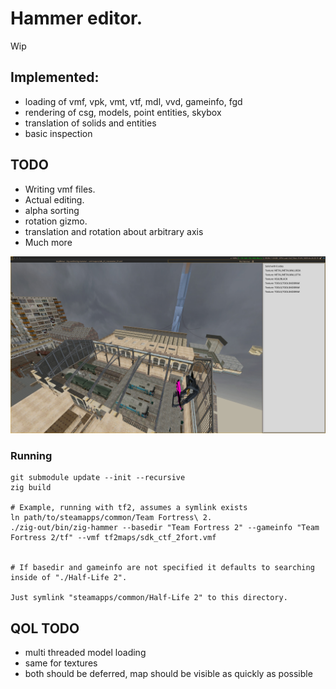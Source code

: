 # Hammer editor.
Wip


## Implemented: 
* loading of vmf, vpk, vmt, vtf, mdl, vvd, gameinfo, fgd 
* rendering of csg, models, point entities, skybox
* translation of solids and entities
* basic inspection


## TODO
* Writing vmf files.
* Actual editing.
* alpha sorting
* rotation gizmo.
* translation and rotation about arbitrary axis
* Much more

![d1_trainstation_01](doc/photo1.jpg)


### Running
```
git submodule update --init --recursive
zig build

# Example, running with tf2, assumes a symlink exists
ln path/to/steamapps/common/Team Fortress\ 2.
./zig-out/bin/zig-hammer --basedir "Team Fortress 2" --gameinfo "Team Fortress 2/tf" --vmf tf2maps/sdk_ctf_2fort.vmf


# If basedir and gameinfo are not specified it defaults to searching inside of "./Half-Life 2".

Just symlink "steamapps/common/Half-Life 2" to this directory.
```

## QOL TODO
* multi threaded model loading
* same for textures
* both should be deferred, map should be visible as quickly as possible

